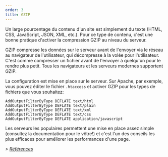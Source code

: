 ```yaml
---
order: 3
title: GZIP
---
```


Un large pourcentage du contenu d'un site est simplement du texte (HTML, CSS, JavaScript, JSON, XML, etc.). Pour ce type de contenu, c'est une bonne pratique d'activer la compression GZIP au niveau du serveur.

GZIP compresse les données sur le serveur avant de l'envoyer via le réseau au navigateur de l'utilisateur, qui décompresse à la volée pour l'utilisateur. C'est comme compresser un fichier avant de l'envoyer à quelqu'un pour le rendre plus petit. Tous les navigateurs et les serveurs modernes supportent GZIP.

La configuration est mise en place sur le serveur. Sur Apache, par exemple, vous pouvez éditer le fichier `.htaccess` et activer GZIP pour les types de fichiers que vous souhaitez:

```
AddOutputFilterByType DEFLATE text/html
AddOutputFilterByType DEFLATE text/plain
AddOutputFilterByType DEFLATE text/xml
AddOutputFilterByType DEFLATE text/css
AddOutputFilterByType DEFLATE application/javascript
```

Les serveurs les populaires permettent une mise en place assez simple (consultez la documentation pour le vôtre!) et c'est l'un des conseils les plus efficaces pour améliorer les performances d'une page.

*> [Références](https://github.com/zenorocha/browser-diet/wiki/References#gzip)*